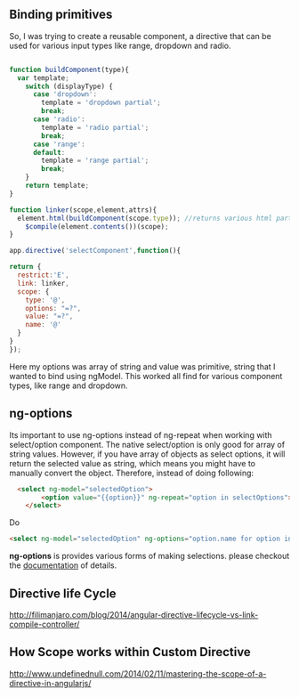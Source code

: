 Binding primitives
---
So, I was trying to create a reusable component, a directive that can be used for various input types like range, dropdown and radio.

```javascript

function buildComponent(type){
  var template;
    switch (displayType) {
      case 'dropdown':
        template = 'dropdown partial';
        break;
      case 'radio':
        template = 'radio partial';
        break;
      case 'range':
      default:
        template = 'range partial';
        break;
    }
    return template;
}

function linker(scope,element,attrs){
  element.html(buildComponent(scope.type)); //returns various html partial based on type.
    $compile(element.contents())(scope);
}

app.directive('selectComponent',function(){

return {
  restrict:'E',
  link: linker,
  scope: {
    type: '@',
    options: "=?",
    value: "=?",
    name: '@'
  }
}
});

```

Here my options was array of string and value was primitive, string that I wanted to bind using ngModel. This worked all find for various component types, like range and dropdown.


ng-options
---
Its important to use ng-options instead of ng-repeat when working with select/option component. The native select/option is only good for array of string values. However, if you have array of objects as select options, it will return the selected value as string, which means you might have to manually convert the object. Therefore, instead of doing following:

```html
  <select ng-model="selectedOption">
        <option value="{{option}}" ng-repeat="option in selectOptions">{{option.name}}</option>
    </select>
```
Do
```html
<select ng-model="selectedOption" ng-options="option.name for option in selectOptions"></select>
```
__ng-options__ is provides various forms of making selections. please checkout the [documentation](https://docs.angularjs.org/api/ng/directive/select) of details.

Directive life Cycle
---
http://filimanjaro.com/blog/2014/angular-directive-lifecycle-vs-link-compile-controller/

How Scope works within Custom Directive
---
http://www.undefinednull.com/2014/02/11/mastering-the-scope-of-a-directive-in-angularjs/
